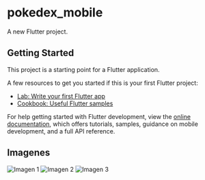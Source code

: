 # pokedex_mobile

A new Flutter project.

## Getting Started

This project is a starting point for a Flutter application.

A few resources to get you started if this is your first Flutter project:

- [Lab: Write your first Flutter app](https://docs.flutter.dev/get-started/codelab)
- [Cookbook: Useful Flutter samples](https://docs.flutter.dev/cookbook)

For help getting started with Flutter development, view the
[online documentation](https://docs.flutter.dev/), which offers tutorials,
samples, guidance on mobile development, and a full API reference.


## Imagenes
![Imagen 1](https://github.com/valeryantonella/pokedex_mobile/assets/137141685/7691ca00-2bb4-4b57-a10d-74793b343890)
![Imagen 2](https://github.com/valeryantonella/pokedex_mobile/assets/137141685/e5b741ce-eab6-4931-b78a-7c14c76026d9)
![Imagen 3](https://github.com/valeryantonella/pokedex_mobile/assets/137141685/be5f8161-28a7-4d14-af59-64c180d1ca8e)